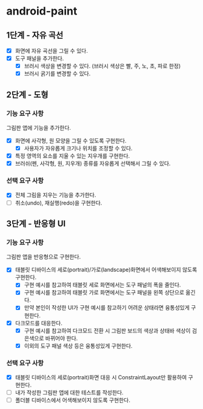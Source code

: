 # android-paint

## 1단계 - 자유 곡선

- [x] 화면에 자유 곡선을 그릴 수 있다.
- [x] 도구 패널을 추가한다.
    - [x] 브러시 색상을 변경할 수 있다. (브러시 색상은 빨, 주, 노, 초, 파로 한정)
    - [x] 브러시 굵기를 변경할 수 있다.
  
## 2단계 - 도형

### 기능 요구 사항

그림판 앱에 기능을 추가한다.

- [x] 화면에 사각형, 원 모양을 그릴 수 있도록 구현한다.
    - [x] 사용자가 자유롭게 크기나 위치를 조정할 수 있다.
- [x] 특정 영역의 요소를 지울 수 있는 지우개를 구현한다.
- [x] 브러쉬(펜, 사각형, 원, 지우개) 종류를 자유롭게 선택해서 그릴 수 있다.

### 선택 요구 사항

- [x] 전체 그림을 지우는 기능을 추가한다.
- [ ] 취소(undo), 재실행(redo)을 구현한다.

## 3단계 - 반응형 UI

### 기능 요구 사항

그림판 앱을 반응형으로 구현한다.

- [x] 태블릿 디바이스의 세로(portrait)/가로(landscape)화면에서 어색해보이지 않도록 구현한다.
    - [x] 구현 예시를 참고하여 태블릿 세로 화면에서는 도구 패널의 폭을 줄인다.
    - [x] 구현 예시를 참고하여 태블릿 가로 화면에서는 도구 패널을 왼쪽 상단으로 옮긴다.
    - [x] 만약 본인이 작성한 UI가 구현 예시를 참고하기 어려운 상태라면 융통성있게 구현한다.
- [x] 다크모드를 대응한다.
    - [x] 구현 예시를 참고하여 다크모드 전환 시 그림판 보드의 색상과 상태바 색상이 검은색으로 바뀌어야 한다.
    - [x] 이외의 도구 패널 색상 등은 융통성있게 구현한다.

### 선택 요구 사항

- [x] 태블릿 디바이스의 세로(portrait)화면 대응 시 ConstraintLayout만 활용하여 구현한다.
- [ ] 내가 작성한 그림판 앱에 대한 테스트를 작성한다.
- [ ] 폴더블 디바이스에서 어색해보이지 않도록 구현한다.